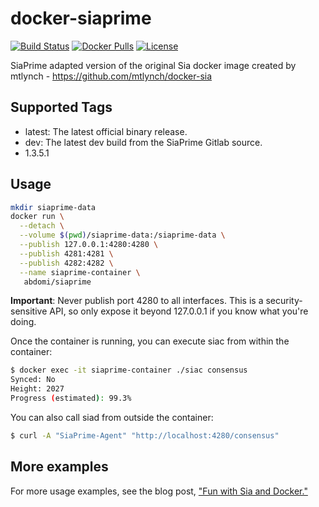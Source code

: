 # docker-siaprime

[![Build Status](https://travis-ci.org/abdomi/docker-siaprime.svg?branch=master)](https://travis-ci.org/abdomi/docker-siaprime) [![Docker Pulls](https://img.shields.io/docker/pulls/mtlynch/sia.svg?maxAge=604800)](https://hub.docker.com/r/mtlynch/sia/) [![License](http://img.shields.io/:license-mit-blue.svg?style=flat-square)](LICENSE)

SiaPrime adapted version of the original Sia docker image created by mtlynch - https://github.com/mtlynch/docker-sia

## Supported Tags

* latest: The latest official binary release.
* dev: The latest dev build from the SiaPrime Gitlab source.
* 1.3.5.1


## Usage

```bash
mkdir siaprime-data
docker run \
  --detach \
  --volume $(pwd)/siaprime-data:/siaprime-data \
  --publish 127.0.0.1:4280:4280 \
  --publish 4281:4281 \
  --publish 4282:4282 \
  --name siaprime-container \
   abdomi/siaprime
```

**Important**: Never publish port 4280 to all interfaces. This is a security-sensitive API, so only expose it beyond 127.0.0.1 if you know what you're doing.

Once the container is running, you can execute siac from within the container:

```bash
$ docker exec -it siaprime-container ./siac consensus
Synced: No
Height: 2027
Progress (estimated): 99.3%
```

You can also call siad from outside the container:

```bash
$ curl -A "SiaPrime-Agent" "http://localhost:4280/consensus"
```

## More examples

For more usage examples, see the blog post, ["Fun with Sia and Docker."](https://blog.spaceduck.io/sia-docker/)
